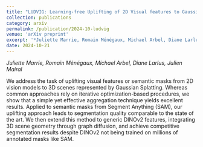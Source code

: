 ```yaml
---
title: "LUDVIG: Learning-free Uplifting of 2D Visual features to Gaussian Splatting scenes"
collection: publications
category: arxiv
permalink: /publication/2024-10-ludvig
venue: 'arXiv preprint'
excerpt: '*Juliette Marrie, Romain Ménégaux, Michael Arbel, Diane Larlus, Julien Mairal*<br><br>This paper proposes simple yet efficient method for transferring 2D visual representations into 3D Gaussian Splatting scenes.'
date: 2024-10-21
---
```


*Juliette Marrie, Romain Ménégaux, Michael Arbel, Diane Larlus, Julien Mairal*

We address the task of uplifting visual features or semantic masks from 2D vision models to 3D scenes represented by Gaussian Splatting. Whereas common approaches rely on iterative optimization-based procedures, we show that a simple yet effective aggregation technique yields excellent results. Applied to semantic masks from Segment Anything (SAM), our uplifting approach leads to segmentation quality comparable to the state of the art. We then extend this method to generic DINOv2 features, integrating 3D scene geometry through graph diffusion, and achieve competitive segmentation results despite DINOv2 not being trained on millions of annotated masks like SAM.
